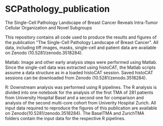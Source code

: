 # SCPathology_publication
The Single-Cell Pathology Landscape of Breast Cancer Reveals Intra-Tumor Cellular Organization and Novel Subgroups

This repository contains all code used to produce the results and figures of the publication "The Single-Cell Pathology Landscape of Breast Cancer". All data, including tiff images, masks, single-cell and patient data are available on Zenodo (10.5281/zenodo.3518284).

Matlab:
Image and other early analysis steps were performed using Matlab. Since the single-cell data was extracted using histoCAT, the Matlab scripts assume a data structure as in a loaded histoCAT session. Saved histoCAT sessions can be downloaded from Zenodo (10.5281/zenodo.3518284).

R:
Downstream analysis was performed using R pipelines. The R analysis is divided into one notebook for the analysis of the first TMA of 281 patients from University Hospital Basel and a second one for comparison and analysis of the second multi-core cohort from Univerity Hospital Zurich. All input data required to reproduce the figures of this publication are available on Zenodo(10.5281/zenodo.3518284). The BaselTMA and ZurichTMA folders contain the input data for the respective R pipelines.
